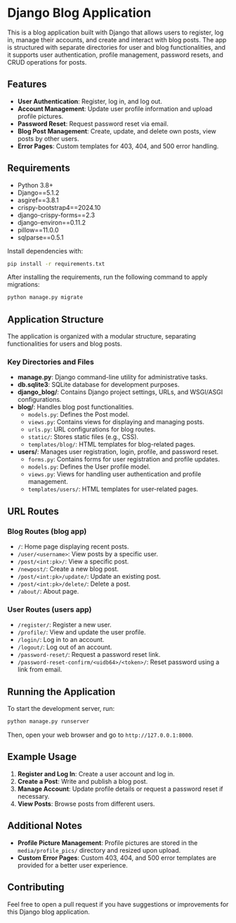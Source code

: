 # Django Blog Application

This is a blog application built with Django that allows users to register, log in, manage their accounts, and create and interact with blog posts. The app is structured with separate directories for user and blog functionalities, and it supports user authentication, profile management, password resets, and CRUD operations for posts.

## Features

- **User Authentication**: Register, log in, and log out.
- **Account Management**: Update user profile information and upload profile pictures.
- **Password Reset**: Request password reset via email.
- **Blog Post Management**: Create, update, and delete own posts, view posts by other users.
- **Error Pages**: Custom templates for 403, 404, and 500 error handling.

## Requirements

- Python 3.8+
- Django==5.1.2
- asgiref==3.8.1
- crispy-bootstrap4==2024.10
- django-crispy-forms==2.3
- django-environ==0.11.2
- pillow==11.0.0
- sqlparse==0.5.1

Install dependencies with:
```bash
pip install -r requirements.txt
```

After installing the requirements, run the following command to apply migrations:
```bash
python manage.py migrate
```

## Application Structure

The application is organized with a modular structure, separating functionalities for users and blog posts.

### Key Directories and Files

- **manage.py**: Django command-line utility for administrative tasks.
- **db.sqlite3**: SQLite database for development purposes.
- **django_blog/**: Contains Django project settings, URLs, and WSGI/ASGI configurations.
- **blog/**: Handles blog post functionalities.
  - `models.py`: Defines the Post model.
  - `views.py`: Contains views for displaying and managing posts.
  - `urls.py`: URL configurations for blog routes.
  - `static/`: Stores static files (e.g., CSS).
  - `templates/blog/`: HTML templates for blog-related pages.
- **users/**: Manages user registration, login, profile, and password reset.
  - `forms.py`: Contains forms for user registration and profile updates.
  - `models.py`: Defines the User profile model.
  - `views.py`: Views for handling user authentication and profile management.
  - `templates/users/`: HTML templates for user-related pages.

## URL Routes

### Blog Routes (blog app)
- `/`: Home page displaying recent posts.
- `/user/<username>`: View posts by a specific user.
- `/post/<int:pk>/`: View a specific post.
- `/newpost/`: Create a new blog post.
- `/post/<int:pk>/update/`: Update an existing post.
- `/post/<int:pk>/delete/`: Delete a post.
- `/about/`: About page.

### User Routes (users app)
- `/register/`: Register a new user.
- `/profile/`: View and update the user profile.
- `/login/`: Log in to an account.
- `/logout/`: Log out of an account.
- `/password-reset/`: Request a password reset link.
- `/password-reset-confirm/<uidb64>/<token>/`: Reset password using a link from email.

## Running the Application

To start the development server, run:
```bash
python manage.py runserver
```
Then, open your web browser and go to `http://127.0.0.1:8000`.

## Example Usage

1. **Register and Log In**: Create a user account and log in.
2. **Create a Post**: Write and publish a blog post.
3. **Manage Account**: Update profile details or request a password reset if necessary.
4. **View Posts**: Browse posts from different users.

## Additional Notes

- **Profile Picture Management**: Profile pictures are stored in the `media/profile_pics/` directory and resized upon upload.
- **Custom Error Pages**: Custom 403, 404, and 500 error templates are provided for a better user experience.

## Contributing

Feel free to open a pull request if you have suggestions or improvements for this Django blog application.